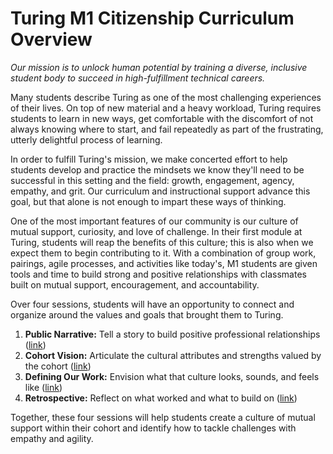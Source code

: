 # Turing M1 Citizenship Curriculum Overview

*Our mission is to unlock human potential by training a diverse, inclusive student body to succeed in high-fulfillment technical careers.*

Many students describe Turing as one of the most challenging experiences of their lives. On top of new material and a heavy workload, Turing requires students to learn in new ways, get comfortable with the discomfort of not always knowing where to start, and fail repeatedly as part of the frustrating, utterly delightful process of learning.

In order to fulfill Turing's mission, we make concerted effort to help students develop and practice the mindsets we know they'll need to be successful in this setting and the field: growth, engagement, agency, empathy, and grit. Our curriculum and instructional support advance this goal, but that alone is not enough to impart these ways of thinking.

One of the most important features of our community is our culture of mutual support, curiosity, and love of challenge. In their first module at Turing, students will reap the benefits of this culture; this is also when we expect them to begin contributing to it. With a combination of group work, pairings, agile processes, and activities like today's, M1 students are given tools and time to build strong and positive relationships with classmates built on mutual support, encouragement, and accountability.

Over four sessions, students will have an opportunity to connect and organize around the values and goals that brought them to Turing.

  1. **Public Narrative:** Tell a story to build positive professional relationships ([link](https://github.com/turingschool/gear-up/blob/master/citizenship_m1/session_1_personal_narrative.markdown))
  2. **Cohort Vision:** Articulate the cultural attributes and strengths valued by the cohort ([link](https://github.com/turingschool/gear-up/blob/master/citizenship_m1/session_2_cohort_vision.markdown))
  3. **Defining Our Work:** Envision what that culture looks, sounds, and feels like ([link](https://github.com/turingschool/gear-up/blob/master/citizenship_m1/session_3_defining_our_work.markdown))
  4. **Retrospective:** Reflect on what worked and what to build on ([link](https://github.com/turingschool/gear-up/blob/master/citizenship_m1/session_4_retrospective.markdown))

Together, these four sessions will help students create a culture of mutual support within their cohort and identify how to tackle challenges with empathy and agility.  

